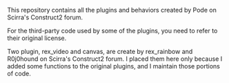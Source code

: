 This repository contains all the plugins and behaviors created by Pode on Scirra's Construct2 forum.

For the third-party code used by some of the plugins, you need to refer to their original license.

Two plugin, rex_video and canvas, are create by rex_rainbow and R0j0hound on Scirra's Construct2 forum. I placed them here only because I added some functions to the original plugins, and I maintain those portions of code.